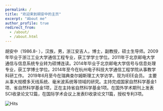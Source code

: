 ```yaml
---
permalink: /
title: "欢迎来到胡安中的主页"
excerpt: "About me"
author_profile: true
redirect_from: 
  - /about/
  - /about.html
---
```


胡安中（1986.8- ），汉族，男，浙江安吉人，博士，副教授，硕士生导师。2009年毕业于浙江工业大学通信工程专业，获工学学士学位。2011年于北京邮电大学通信与信息系统专业转为硕博连读。2014年毕业于北京邮电大学信号与信息处理专业，获工学博士学位。2014年至今在杭州电子科技大学通信工程学院从事教学科研工作。 2019年6月至今在瑞典查尔姆斯理工大学访学。现为IEEE会员。
主要从事大规模多天线系统、毫米波系统等领域的研究。主持完成国家自然科学基金1项、省自然科学基金1项，正在主持省自然科学基金1项。在国外学术期刊上发表SCI收录论文12篇，在国际学术会议上发表EI收录论文11篇，授权专利3项。



![Hits](https://hitcounter.pythonanywhere.com/count/tag.svg?url=https%3A%2F%2Fgithub.com%2Fanzhonghu%2Fch)